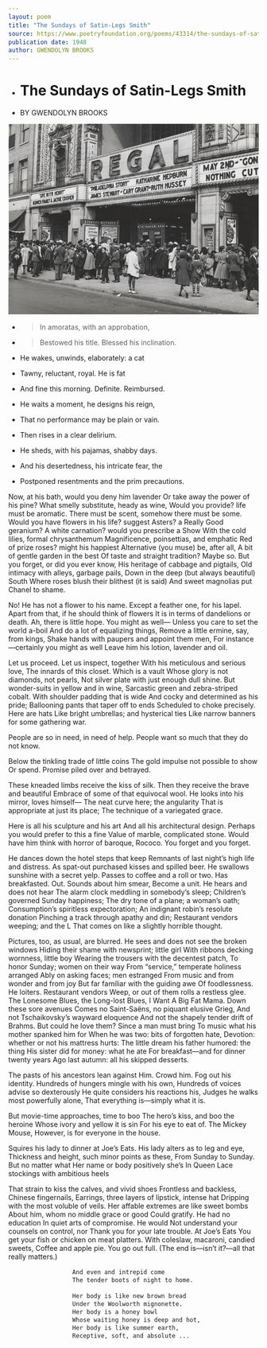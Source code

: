 ```yaml
---
layout: poem
title: "The Sundays of Satin-Legs Smith"
source: https://www.poetryfoundation.org/poems/43314/the-sundays-of-satin-legs-smith
publication date: 1948
author: GWENDOLYN BROOKS
---
```



- # The Sundays of Satin-Legs Smith
- BY GWENDOLYN BROOKS





![Bronzeville streetscape 1940](https://github.com/margaretkonkol/ed/blob/gh-pages/assets/Regal-Theater-Bronzeville.jpg)

- > In amoratas, with an approbation,
- > Bestowed his title. Blessed his inclination.
- He wakes, unwinds, elaborately: a cat
- Tawny, reluctant, royal. He is fat
- And fine this morning. Definite. Reimbursed.

- He waits a moment, he designs his reign, 
- That no performance may be plain or vain. 
- Then rises in a clear delirium. 

- He sheds, with his pajamas, shabby days. 
- And his desertedness, his intricate fear, the 
- Postponed resentments and the prim precautions. 

Now, at his bath, would you deny him lavender 
Or take away the power of his pine? 
What smelly substitute, heady as wine, 
Would you provide? life must be aromatic. 
There must be scent, somehow there must be some. 
Would you have flowers in his life? suggest 
Asters? a Really Good geranium? 
A white carnation? would you prescribe a Show 
With the cold lilies, formal chrysanthemum 
Magnificence, poinsettias, and emphatic 
Red of prize roses? might his happiest 
Alternative (you muse) be, after all, 
A bit of gentle garden in the best 
Of taste and straight tradition? Maybe so. 
But you forget, or did you ever know, 
His heritage of cabbage and pigtails, 
Old intimacy with alleys, garbage pails, 
Down in the deep (but always beautiful) South 
Where roses blush their blithest (it is said) 
And sweet magnolias put Chanel to shame. 

No! He has not a flower to his name. 
Except a feather one, for his lapel. 
Apart from that, if he should think of flowers 
It is in terms of dandelions or death. 
Ah, there is little hope. You might as well— 
Unless you care to set the world a-boil 
And do a lot of equalizing things, 
Remove a little ermine, say, from kings, 
Shake hands with paupers and appoint them men, 
For instance—certainly you might as well 
Leave him his lotion, lavender and oil. 

Let us proceed. Let us inspect, together 
With his meticulous and serious love, 
The innards of this closet. Which is a vault 
Whose glory is not diamonds, not pearls, 
Not silver plate with just enough dull shine. 
But wonder-suits in yellow and in wine, 
Sarcastic green and zebra-striped cobalt. 
With shoulder padding that is wide 
And cocky and determined as his pride; 
Ballooning pants that taper off to ends 
Scheduled to choke precisely. 
                                           Here are hats
Like bright umbrellas; and hysterical ties
Like narrow banners for some gathering war.

People are so in need, in need of help.
People want so much that they do not know.

Below the tinkling trade of little coins
The gold impulse not possible to show
Or spend. Promise piled over and betrayed.

These kneaded limbs receive the kiss of silk.
Then they receive the brave and beautiful
Embrace of some of that equivocal wool.
He looks into his mirror, loves himself—
The neat curve here; the angularity
That is appropriate at just its place;
The technique of a variegated grace.

Here is all his sculpture and his art
And all his architectural design.
Perhaps you would prefer to this a fine
Value of marble, complicated stone.
Would have him think with horror of baroque,
Rococo. You forget and you forget.

He dances down the hotel steps that keep
Remnants of last night’s high life and distress.
As spat-out purchased kisses and spilled beer.
He swallows sunshine with a secret yelp.
Passes to coffee and a roll or two.
Has breakfasted.
                        Out. Sounds about him smear,
Become a unit. He hears and does not hear
The alarm clock meddling in somebody’s sleep;
Children’s governed Sunday happiness;
The dry tone of a plane; a woman’s oath;
Consumption’s spiritless expectoration;
An indignant robin’s resolute donation
Pinching a track through apathy and din;
Restaurant vendors weeping; and the L
That comes on like a slightly horrible thought.

Pictures, too, as usual, are blurred.
He sees and does not see the broken windows
Hiding their shame with newsprint; little girl
With ribbons decking wornness, little boy
Wearing the trousers with the decentest patch,
To honor Sunday; women on their way
From “service,” temperate holiness arranged
Ably on asking faces; men estranged
From music and from wonder and from joy
But far familiar with the guiding awe
Of foodlessness.
                        He loiters.
                                        Restaurant vendors
Weep, or out of them rolls a restless glee.
The Lonesome Blues, the Long-lost Blues, I Want A
Big Fat Mama. Down these sore avenues
Comes no Saint-Saëns, no piquant elusive Grieg,
And not Tschaikovsky’s wayward eloquence
And not the shapely tender drift of Brahms.
But could he love them? Since a man must bring
To music what his mother spanked him for
When he was two: bits of forgotten hate,
Devotion: whether or not his mattress hurts:
The little dream his father humored: the thing
His sister did for money: what he ate
For breakfast—and for dinner twenty years
Ago last autumn: all his skipped desserts.

The pasts of his ancestors lean against
Him. Crowd him. Fog out his identity.
Hundreds of hungers mingle with his own,
Hundreds of voices advise so dexterously
He quite considers his reactions his,
Judges he walks most powerfully alone,
That everything is—simply what it is.

But movie-time approaches, time to boo
The hero’s kiss, and boo the heroine
Whose ivory and yellow it is sin
For his eye to eat of. The Mickey Mouse,
However, is for everyone in the house.

Squires his lady to dinner at Joe’s Eats.
His lady alters as to leg and eye,
Thickness and height, such minor points as these,
From Sunday to Sunday. But no matter what
Her name or body positively she’s
In Queen Lace stockings with ambitious heels

That strain to kiss the calves, and vivid shoes
Frontless and backless, Chinese fingernails,
Earrings, three layers of lipstick, intense hat
Dripping with the most voluble of veils.
Her affable extremes are like sweet bombs
About him, whom no middle grace or good
Could gratify. He had no education
In quiet arts of compromise. He would
Not understand your counsels on control, nor
Thank you for your late trouble.
                                                At Joe’s Eats
You get your fish or chicken on meat platters.
With coleslaw, macaroni, candied sweets,
Coffee and apple pie. You go out full.
(The end is—isn’t it?—all that really matters.)

                      And even and intrepid come
                      The tender boots of night to home.

                      Her body is like new brown bread
                      Under the Woolworth mignonette.
                      Her body is a honey bowl
                      Whose waiting honey is deep and hot,
                      Her body is like summer earth,
                      Receptive, soft, and absolute ...
